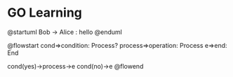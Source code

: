 # GO Learning


@startuml
Bob -> Alice : hello
@enduml


@flowstart
cond=>condition: Process?
process=>operation: Process
e=>end: End

cond(yes)->process->e
cond(no)->e
@flowend

